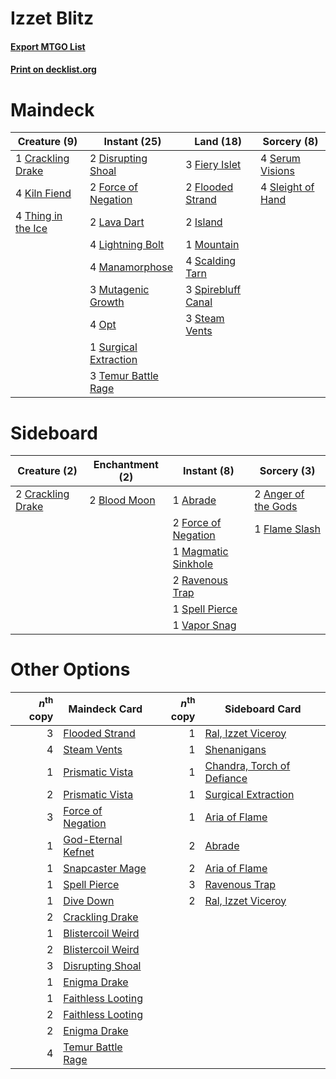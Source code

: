 # Izzet Blitz

#### [Export MTGO List](../collection/Izzet%20Blitz/Izzet%20Blitz.txt)
#### [Print on decklist.org](http://decklist.org/?deckmain=1%09Crackling%20Drake%0A2%09Disrupting%20Shoal%0A3%09Fiery%20Islet%0A2%09Flooded%20Strand%0A2%09Force%20of%20Negation%0A2%09Island%0A4%09Kiln%20Fiend%0A2%09Lava%20Dart%0A4%09Lightning%20Bolt%0A4%09Manamorphose%0A1%09Mountain%0A3%09Mutagenic%20Growth%0A4%09Opt%0A4%09Scalding%20Tarn%0A4%09Serum%20Visions%0A4%09Sleight%20of%20Hand%0A3%09Spirebluff%20Canal%0A3%09Steam%20Vents%0A1%09Surgical%20Extraction%0A3%09Temur%20Battle%20Rage%0A4%09Thing%20in%20the%20Ice&deckside=1%09Abrade%0A2%09Anger%20of%20the%20Gods%0A2%09Blood%20Moon%0A2%09Crackling%20Drake%0A1%09Flame%20Slash%0A2%09Force%20of%20Negation%0A1%09Magmatic%20Sinkhole%0A2%09Ravenous%20Trap%0A1%09Spell%20Pierce%0A1%09Vapor%20Snag)
# Maindeck

|                                        Creature (9)                                         |                                          Instant (25)                                          |                                          Land (18)                                          |                                        Sorcery (8)                                        |
|---------------------------------------------------------------------------------------------|------------------------------------------------------------------------------------------------|---------------------------------------------------------------------------------------------|-------------------------------------------------------------------------------------------|
|1 [Crackling Drake](http://gatherer.wizards.com/Pages/Card/Details.aspx?multiverseid=452913) |2 [Disrupting Shoal](http://gatherer.wizards.com/Pages/Card/Details.aspx?multiverseid=74128)    |3 [Fiery Islet](http://gatherer.wizards.com/Pages/Card/Details.aspx?multiverseid=464187)     |4 [Serum Visions](http://gatherer.wizards.com/Pages/Card/Details.aspx?multiverseid=50145)  |
|4 [Kiln Fiend](http://gatherer.wizards.com/Pages/Card/Details.aspx?multiverseid=416924)      |2 [Force of Negation](http://gatherer.wizards.com/Pages/Card/Details.aspx?multiverseid=464001)  |2 [Flooded Strand](http://gatherer.wizards.com/Pages/Card/Details.aspx?multiverseid=405098)  |4 [Sleight of Hand](http://gatherer.wizards.com/Pages/Card/Details.aspx?multiverseid=25557)|
|4 [Thing in the Ice](http://gatherer.wizards.com/Pages/Card/Details.aspx?multiverseid=409836)|2 [Lava Dart](http://gatherer.wizards.com/Pages/Card/Details.aspx?multiverseid=29766)           |2 [Island](http://gatherer.wizards.com/Pages/Card/Details.aspx?multiverseid=439857)          |                                                                                           |
|                                                                                             |4 [Lightning Bolt](http://gatherer.wizards.com/Pages/Card/Details.aspx?multiverseid=806)        |1 [Mountain](http://gatherer.wizards.com/Pages/Card/Details.aspx?multiverseid=439859)        |                                                                                           |
|                                                                                             |4 [Manamorphose](http://gatherer.wizards.com/Pages/Card/Details.aspx?multiverseid=370568)       |4 [Scalding Tarn](http://gatherer.wizards.com/Pages/Card/Details.aspx?multiverseid=405107)   |                                                                                           |
|                                                                                             |3 [Mutagenic Growth](http://gatherer.wizards.com/Pages/Card/Details.aspx?multiverseid=397717)   |3 [Spirebluff Canal](http://gatherer.wizards.com/Pages/Card/Details.aspx?multiverseid=417822)|                                                                                           |
|                                                                                             |4 [Opt](http://gatherer.wizards.com/Pages/Card/Details.aspx?multiverseid=442948)                |3 [Steam Vents](http://gatherer.wizards.com/Pages/Card/Details.aspx?multiverseid=405109)     |                                                                                           |
|                                                                                             |1 [Surgical Extraction](http://gatherer.wizards.com/Pages/Card/Details.aspx?multiverseid=397706)|                                                                                             |                                                                                           |
|                                                                                             |3 [Temur Battle Rage](http://gatherer.wizards.com/Pages/Card/Details.aspx?multiverseid=391940)  |                                                                                             |                                                                                           |


# Sideboard

|                                        Creature (2)                                        |                                   Enchantment (2)                                    |                                         Instant (8)                                          |                                         Sorcery (3)                                          |
|--------------------------------------------------------------------------------------------|--------------------------------------------------------------------------------------|----------------------------------------------------------------------------------------------|----------------------------------------------------------------------------------------------|
|2 [Crackling Drake](http://gatherer.wizards.com/Pages/Card/Details.aspx?multiverseid=452913)|2 [Blood Moon](http://gatherer.wizards.com/Pages/Card/Details.aspx?multiverseid=45386)|1 [Abrade](http://gatherer.wizards.com/Pages/Card/Details.aspx?multiverseid=430772)           |2 [Anger of the Gods](http://gatherer.wizards.com/Pages/Card/Details.aspx?multiverseid=438682)|
|                                                                                            |                                                                                      |2 [Force of Negation](http://gatherer.wizards.com/Pages/Card/Details.aspx?multiverseid=464001)|1 [Flame Slash](http://gatherer.wizards.com/Pages/Card/Details.aspx?multiverseid=416914)      |
|                                                                                            |                                                                                      |1 [Magmatic Sinkhole](http://gatherer.wizards.com/Pages/Card/Details.aspx?multiverseid=464084)|                                                                                              |
|                                                                                            |                                                                                      |2 [Ravenous Trap](http://gatherer.wizards.com/Pages/Card/Details.aspx?multiverseid=197537)    |                                                                                              |
|                                                                                            |                                                                                      |1 [Spell Pierce](http://gatherer.wizards.com/Pages/Card/Details.aspx?multiverseid=425876)     |                                                                                              |
|                                                                                            |                                                                                      |1 [Vapor Snag](http://gatherer.wizards.com/Pages/Card/Details.aspx?multiverseid=249373)       |                                                                                              |


# Other Options

|*n*<sup>th</sup> copy|                                        Maindeck Card                                        |*n*<sup>th</sup> copy|                                           Sideboard Card                                            |
|--------------------:|---------------------------------------------------------------------------------------------|--------------------:|-----------------------------------------------------------------------------------------------------|
|                    3|[Flooded Strand](http://gatherer.wizards.com/Pages/Card/Details.aspx?multiverseid=405098)    |                    1|[Ral, Izzet Viceroy](http://gatherer.wizards.com/Pages/Card/Details.aspx?multiverseid=452945)        |
|                    4|[Steam Vents](http://gatherer.wizards.com/Pages/Card/Details.aspx?multiverseid=405109)       |                    1|[Shenanigans](http://gatherer.wizards.com/Pages/Card/Details.aspx?multiverseid=464095)               |
|                    1|[Prismatic Vista](http://gatherer.wizards.com/Pages/Card/Details.aspx?multiverseid=464193)   |                    1|[Chandra, Torch of Defiance](http://gatherer.wizards.com/Pages/Card/Details.aspx?multiverseid=417683)|
|                    2|[Prismatic Vista](http://gatherer.wizards.com/Pages/Card/Details.aspx?multiverseid=464193)   |                    1|[Surgical Extraction](http://gatherer.wizards.com/Pages/Card/Details.aspx?multiverseid=397706)       |
|                    3|[Force of Negation](http://gatherer.wizards.com/Pages/Card/Details.aspx?multiverseid=464001) |                    1|[Aria of Flame](http://gatherer.wizards.com/Pages/Card/Details.aspx?multiverseid=464067)             |
|                    1|[God-Eternal Kefnet](http://gatherer.wizards.com/Pages/Card/Details.aspx?multiverseid=460980)|                    2|[Abrade](http://gatherer.wizards.com/Pages/Card/Details.aspx?multiverseid=430772)                    |
|                    1|[Snapcaster Mage](http://gatherer.wizards.com/Pages/Card/Details.aspx?multiverseid=227676)   |                    2|[Aria of Flame](http://gatherer.wizards.com/Pages/Card/Details.aspx?multiverseid=464067)             |
|                    1|[Spell Pierce](http://gatherer.wizards.com/Pages/Card/Details.aspx?multiverseid=425876)      |                    3|[Ravenous Trap](http://gatherer.wizards.com/Pages/Card/Details.aspx?multiverseid=197537)             |
|                    1|[Dive Down](http://gatherer.wizards.com/Pages/Card/Details.aspx?multiverseid=435205)         |                    2|[Ral, Izzet Viceroy](http://gatherer.wizards.com/Pages/Card/Details.aspx?multiverseid=452945)        |
|                    2|[Crackling Drake](http://gatherer.wizards.com/Pages/Card/Details.aspx?multiverseid=452913)   |                     |                                                                                                     |
|                    1|[Blistercoil Weird](http://gatherer.wizards.com/Pages/Card/Details.aspx?multiverseid=289222) |                     |                                                                                                     |
|                    2|[Blistercoil Weird](http://gatherer.wizards.com/Pages/Card/Details.aspx?multiverseid=289222) |                     |                                                                                                     |
|                    3|[Disrupting Shoal](http://gatherer.wizards.com/Pages/Card/Details.aspx?multiverseid=74128)   |                     |                                                                                                     |
|                    1|[Enigma Drake](http://gatherer.wizards.com/Pages/Card/Details.aspx?multiverseid=426900)      |                     |                                                                                                     |
|                    1|[Faithless Looting](http://gatherer.wizards.com/Pages/Card/Details.aspx?multiverseid=389512) |                     |                                                                                                     |
|                    2|[Faithless Looting](http://gatherer.wizards.com/Pages/Card/Details.aspx?multiverseid=389512) |                     |                                                                                                     |
|                    2|[Enigma Drake](http://gatherer.wizards.com/Pages/Card/Details.aspx?multiverseid=426900)      |                     |                                                                                                     |
|                    4|[Temur Battle Rage](http://gatherer.wizards.com/Pages/Card/Details.aspx?multiverseid=391940) |                     |                                                                                                     |

